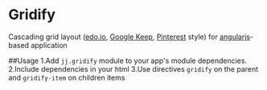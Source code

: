 # Gridify
Cascading grid layout ([edo.io](http://www.edo.io), [Google Keep](https://keep.google.com/), [Pinterest](https://www.pinterest.com/) style) for [angularjs](https://angularjs.org/)-based application

##Usage
1.Add `jj.gridify` module to your app's module dependencies.
2.Include dependencies in your html
3.Use directives `gridify` on the parent and `gridify-item` on children items
